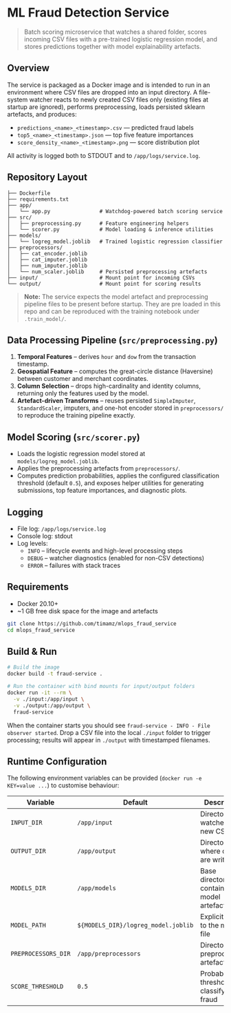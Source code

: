 # ML Fraud Detection Service

> Batch scoring microservice that watches a shared folder, scores incoming CSV files with a pre-trained logistic regression model, and stores predictions together with model explainability artefacts.

## Overview

The service is packaged as a Docker image and is intended to run in an environment where CSV files are dropped into an input directory. A file-system watcher reacts to newly created CSV files only (existing files at startup are ignored), performs preprocessing, loads persisted sklearn artefacts, and produces:
- `predictions_<name>_<timestamp>.csv` — predicted fraud labels
- `top5_<name>_<timestamp>.json` — top five feature importances
- `score_density_<name>_<timestamp>.png` — score distribution plot

All activity is logged both to STDOUT and to `/app/logs/service.log`.

## Repository Layout

```
├── Dockerfile
├── requirements.txt
├── app/
│   └── app.py                # Watchdog-powered batch scoring service
├── src/
│   ├── preprocessing.py      # Feature engineering helpers
│   └── scorer.py             # Model loading & inference utilities
├── models/
│   └── logreg_model.joblib   # Trained logistic regression classifier
├── preprocessors/
│   ├── cat_encoder.joblib
│   ├── cat_imputer.joblib
│   ├── num_imputer.joblib
│   └── num_scaler.joblib     # Persisted preprocessing artefacts
├── input/                    # Mount point for incoming CSVs
└── output/                   # Mount point for scoring results
```

> **Note:** The service expects the model artefact and preprocessing pipeline files to be present before startup. They are pre loaded in this repo and can be reproduced with the training notebook under `.train_model/`.

## Data Processing Pipeline (`src/preprocessing.py`)

1. **Temporal Features** – derives `hour` and `dow` from the transaction timestamp.
2. **Geospatial Feature** – computes the great-circle distance (Haversine) between customer and merchant coordinates.
3. **Column Selection** – drops high-cardinality and identity columns, returning only the features used by the model.
4. **Artefact-driven Transforms** – reuses persisted `SimpleImputer`, `StandardScaler`, imputers, and one-hot encoder stored in `preprocessors/` to reproduce the training pipeline exactly.

## Model Scoring (`src/scorer.py`)

- Loads the logistic regression model stored at `models/logreg_model.joblib`.
- Applies the preprocessing artefacts from `preprocessors/`.
- Computes prediction probabilities, applies the configured classification threshold (default `0.5`), and exposes helper utilities for generating submissions, top feature importances, and diagnostic plots.

## Logging

- File log: `/app/logs/service.log`
- Console log: stdout
- Log levels:
  - `INFO` – lifecycle events and high-level processing steps
  - `DEBUG` – watcher diagnostics (enabled for non-CSV detections)
  - `ERROR` – failures with stack traces

## Requirements

- Docker 20.10+
- ~1 GB free disk space for the image and artefacts

```bash
git clone https://github.com/timamz/mlops_fraud_service
cd mlops_fraud_service
```

## Build & Run

```bash
# Build the image
docker build -t fraud-service .

# Run the container with bind mounts for input/output folders
docker run -it --rm \
  -v ./input:/app/input \
  -v ./output:/app/output \
  fraud-service
```

When the container starts you should see `fraud-service - INFO - File observer started`. Drop a CSV file into the local `./input` folder to trigger processing; results will appear in `./output` with timestamped filenames.

## Runtime Configuration

The following environment variables can be provided (`docker run -e KEY=value ...`) to customise behaviour:

| Variable | Default | Description |
|----------|---------|-------------|
| `INPUT_DIR` | `/app/input` | Directory watched for new CSV files |
| `OUTPUT_DIR` | `/app/output` | Directory where outputs are written |
| `MODELS_DIR` | `/app/models` | Base directory containing the model artefact |
| `MODEL_PATH` | `${MODELS_DIR}/logreg_model.joblib` | Explicit path to the model file |
| `PREPROCESSORS_DIR` | `/app/preprocessors` | Directory with preprocessing artefacts |
| `SCORE_THRESHOLD` | `0.5` | Probability threshold for classifying fraud |
